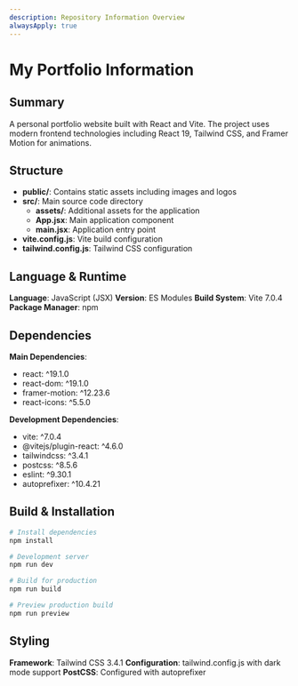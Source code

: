 ```yaml
---
description: Repository Information Overview
alwaysApply: true
---
```


# My Portfolio Information

## Summary

A personal portfolio website built with React and Vite. The project uses modern frontend technologies including React 19, Tailwind CSS, and Framer Motion for animations.

## Structure

- **public/**: Contains static assets including images and logos
- **src/**: Main source code directory
  - **assets/**: Additional assets for the application
  - **App.jsx**: Main application component
  - **main.jsx**: Application entry point
- **vite.config.js**: Vite build configuration
- **tailwind.config.js**: Tailwind CSS configuration

## Language & Runtime

**Language**: JavaScript (JSX)
**Version**: ES Modules
**Build System**: Vite 7.0.4
**Package Manager**: npm

## Dependencies

**Main Dependencies**:

- react: ^19.1.0
- react-dom: ^19.1.0
- framer-motion: ^12.23.6
- react-icons: ^5.5.0

**Development Dependencies**:

- vite: ^7.0.4
- @vitejs/plugin-react: ^4.6.0
- tailwindcss: ^3.4.1
- postcss: ^8.5.6
- eslint: ^9.30.1
- autoprefixer: ^10.4.21

## Build & Installation

```bash
# Install dependencies
npm install

# Development server
npm run dev

# Build for production
npm run build

# Preview production build
npm run preview
```

## Styling

**Framework**: Tailwind CSS 3.4.1
**Configuration**: tailwind.config.js with dark mode support
**PostCSS**: Configured with autoprefixer
